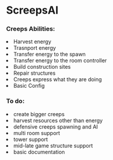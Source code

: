 # ScreepsAI

<h3>Creeps Abilities:</h3>

<p>
  <un>
    <li>Harvest energy</li>
    <li>Trasnport energy</li>
    <li>Transfer energy to the spawn</li>
    <li>Transfer energy to the room controller</li>
    <li>Build construction sites</li>
    <li>Repair structures</li>
    <li>Creeps express what they are doing</li>
    <li>Basic Config</li>
  </un>
</p>

<h3>To do:</h3>
<un>
  <li>create bigger creeps</li>
  <li>harvest resources other than energy</li>
  <li>defensive creeps spawning and AI</li>
  <li>multi room support</li>
  <li>tower support</li>
  <li>mid-late game structure support</li>
  <li>basic documentation</li>
</un>
